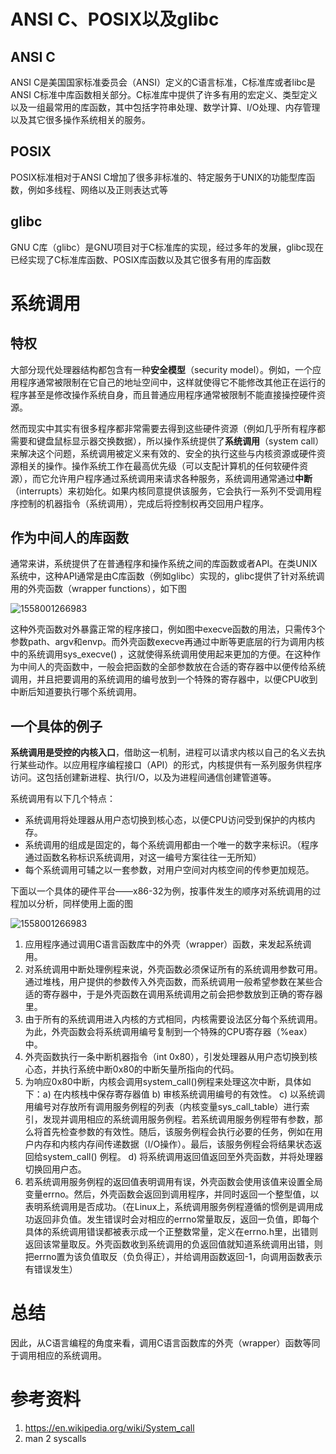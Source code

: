 # ANSI C、POSIX以及glibc

## ANSI C

ANSI C是美国国家标准委员会（ANSI）定义的C语言标准，C标准库或者libc是ANSI C标准中库函数相关部分。C标准库中提供了许多有用的宏定义、类型定义以及一组最常用的库函数，其中包括字符串处理、数学计算、I/O处理、内存管理以及其它很多操作系统相关的服务。

## POSIX

POSIX标准相对于ANSI C增加了很多非标准的、特定服务于UNIX的功能型库函数，例如多线程、网络以及正则表达式等

## glibc

GNU C库（glibc）是GNU项目对于C标准库的实现，经过多年的发展，glibc现在已经实现了C标准库函数、POSIX库函数以及其它很多有用的库函数

# 系统调用

## 特权

大部分现代处理器结构都包含有一种**安全模型**（security model）。例如，一个应用程序通常被限制在它自己的地址空间中，这样就使得它不能修改其他正在运行的程序甚至是修改操作系统自身，而且普通应用程序通常被限制不能直接操控硬件资源。

然而现实中其实有很多程序都非常需要去得到这些硬件资源（例如几乎所有程序都需要和键盘鼠标显示器交换数据），所以操作系统提供了**系统调用**（system call）来解决这个问题，系统调用被定义来有效的、安全的执行这些与内核资源或硬件资源相关的操作。操作系统工作在最高优先级（可以支配计算机的任何软硬件资源），而它允许用户程序通过系统调用来请求各种服务，系统调用通常通过**中断**（interrupts）来初始化。如果内核同意提供该服务，它会执行一系列不受调用程序控制的机器指令（系统调用），完成后将控制权再交回用户程序。

## 作为中间人的库函数

通常来讲，系统提供了在普通程序和操作系统之间的库函数或者API。在类UNIX系统中，这种API通常是由C库函数（例如glibc）实现的，glibc提供了针对系统调用的外壳函数（wrapper functions），如下图

![1558001266983](C:\Users\a1599\AppData\Roaming\Typora\typora-user-images\1558001266983.png)

这种外壳函数对外暴露正常的程序接口，例如图中execve函数的用法，只需传3个参数path、argv和envp。而外壳函数execve再通过中断等更底层的行为调用内核中的系统调用sys_execve() ，这就使得系统调用使用起来更加的方便。在这种作为中间人的壳函数中，一般会把函数的全部参数放在合适的寄存器中以便传给系统调用，并且把要调用的系统调用的编号放到一个特殊的寄存器中，以便CPU收到中断后知道要执行哪个系统调用。

## 一个具体的例子

**系统调用是受控的内核入口**，借助这一机制，进程可以请求内核以自己的名义去执行某些动作。以应用程序编程接口（API）的形式，内核提供有一系列服务供程序访问。这包括创建新进程、执行I/O，以及为进程间通信创建管道等。

系统调用有以下几个特点：

- 系统调用将处理器从用户态切换到核心态，以便CPU访问受到保护的内核内存。
- 系统调用的组成是固定的，每个系统调用都由一个唯一的数字来标识。（程序通过函数名称标识系统调用，对这一编号方案往往一无所知）
- 每个系统调用可辅之以一套参数，对用户空间对内核空间的传参更加规范。

下面以一个具体的硬件平台——x86-32为例，按事件发生的顺序对系统调用的过程加以分析，同样使用上面的图

![1558001266983](C:\Users\a1599\AppData\Roaming\Typora\typora-user-images\1558001266983.png)

1. 应用程序通过调用C语言函数库中的外壳（wrapper）函数，来发起系统调用。
2. 对系统调用中断处理例程来说，外壳函数必须保证所有的系统调用参数可用。通过堆栈，用户提供的参数传入外壳函数，而系统调用一般希望参数在某些合适的寄存器中，于是外壳函数在调用系统调用之前会把参数放到正确的寄存器里。
3. 由于所有的系统调用进入内核的方式相同，内核需要设法区分每个系统调用。为此，外壳函数会将系统调用编号复制到一个特殊的CPU寄存器（%eax）中。
4. 外壳函数执行一条中断机器指令（int 0x80），引发处理器从用户态切换到核心态，并执行系统中断0x80的中断矢量所指向的代码。
5. 为响应0x80中断，内核会调用system_call()例程来处理这次中断，具体如下：a) 在内核栈中保存寄存器值 b) 审核系统调用编号的有效性。 c) 以系统调用编号对存放所有调用服务例程的列表（内核变量sys_call_table）进行索引，发现并调用相应的系统调用服务例程。若系统调用服务例程带有参数，那么将首先检查参数的有效性。随后，该服务例程会执行必要的任务，例如在用户内存和内核内存间传递数据（I/O操作）。最后，该服务例程会将结果状态返回给system_call() 例程。 d) 将系统调用返回值返回至外壳函数，并将处理器切换回用户态。
6. 若系统调用服务例程的返回值表明调用有误，外壳函数会使用该值来设置全局变量errno。然后，外壳函数会返回到调用程序，并同时返回一个整型值，以表明系统调用是否成功。（在Linux上，系统调用服务例程遵循的惯例是调用成功返回非负值。发生错误时会对相应的errno常量取反，返回一负值，即每个具体的系统调用错误都被表示成一个正整数常量，定义在errno.h里，出错则返回该常量取反。外壳函数收到系统调用的负返回值就知道系统调用出错，则把errno置为该负值取反（负负得正），并给调用函数返回-1，向调用函数表示有错误发生）

# 总结

因此，从C语言编程的角度来看，调用C语言函数库的外壳（wrapper）函数等同于调用相应的系统调用。

# 参考资料

1. <https://en.wikipedia.org/wiki/System_call>
2. man 2 syscalls